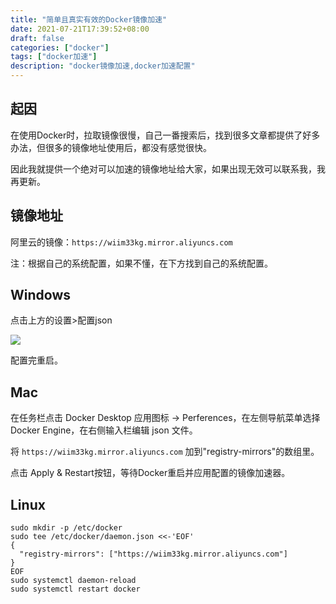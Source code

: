 ```yaml
---
title: "简单且真实有效的Docker镜像加速"
date: 2021-07-21T17:39:52+08:00
draft: false
categories: ["docker"]
tags: ["docker加速"]
description: "docker镜像加速,docker加速配置"
---
```


## 起因
在使用Docker时，拉取镜像很慢，自己一番搜索后，找到很多文章都提供了好多办法，但很多的镜像地址使用后，都没有感觉很快。

因此我就提供一个绝对可以加速的镜像地址给大家，如果出现无效可以联系我，我再更新。

## 镜像地址

阿里云的镜像：`https://wiim33kg.mirror.aliyuncs.com`

注：根据自己的系统配置，如果不懂，在下方找到自己的系统配置。
## Windows
点击上方的设置>配置json

![](../images/1.png)

配置完重启。

## Mac
在任务栏点击 Docker Desktop 应用图标 -> Perferences，在左侧导航菜单选择 Docker Engine，在右侧输入栏编辑 json 文件。

将 `https://wiim33kg.mirror.aliyuncs.com` 加到"registry-mirrors"的数组里。

点击 Apply & Restart按钮，等待Docker重启并应用配置的镜像加速器。
## Linux

```shell
sudo mkdir -p /etc/docker
sudo tee /etc/docker/daemon.json <<-'EOF'
{
  "registry-mirrors": ["https://wiim33kg.mirror.aliyuncs.com"]
}
EOF
sudo systemctl daemon-reload
sudo systemctl restart docker
```

